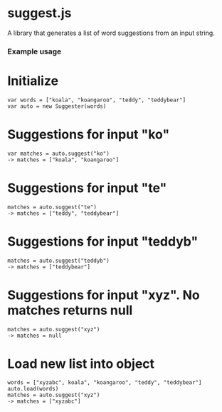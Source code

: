 suggest.js
==========

A library that generates a list of word suggestions from an input string.

### Example usage ###

# Initialize #
	var words = ["koala", "koangaroo", "teddy", "teddybear"]
	var auto = new Suggester(words)

# Suggestions for input "ko" #
	var matches = auto.suggest("ko")
	-> matches = ["koala", "koangaroo"]

# Suggestions for input "te" #
	matches = auto.suggest("te")
	-> matches = ["teddy", "teddybear"]

# Suggestions for input "teddyb" #
	matches = auto.suggest("teddyb")
	-> matches = ["teddybear"]

# Suggestions for input "xyz". No matches returns null #
	matches = auto.suggest("xyz")
	-> matches = null

# Load new list into object #
	words = ["xyzabc", koala", "koangaroo", "teddy", "teddybear"]
	auto.load(words)
	matches = auto.suggest("xyz")
	-> matches = ["xyzabc"]
